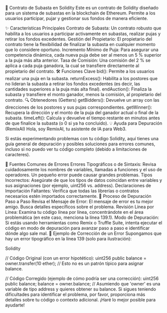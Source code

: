 🚀 Contrato de Subasta en Solidity
Este es un contrato de Solidity diseñado para un sistema de subastas en la blockchain de Ethereum. Permite a los usuarios participar, pujar y gestionar sus fondos de manera eficiente.

✨ Características Principales
Contrato de Subasta: Un contrato robusto que habilita a los usuarios a participar activamente en subastas, realizar pujas y retirar los fondos excedentes.
Gestión del Propietario: El propietario del contrato tiene la flexibilidad de finalizar la subasta en cualquier momento que lo considere oportuno.
Incremento Mínimo de Puja: Para asegurar una competencia dinámica, cada nueva puja debe ser al menos un 5 % superior a la puja más alta anterior.
Tasa de Comisión: Una comisión del 2 % se aplica a cada puja ganadora, la cual se transfiere directamente al propietario del contrato.
🛠️ Funciones Clave
bid(): Permite a los usuarios realizar una puja en la subasta.
returnExcess(): Habilita a los postores que no lideran la subasta a retirar los fondos excedentes (es decir, las cantidades superiores a la puja más alta final).
endAuction(): Finaliza la subasta y transfiere el monto ganador, menos la comisión, al propietario del contrato.
🔍 Obtenedores (Getters)
getBidders(): Devuelve un array con las direcciones de los postores y sus pujas correspondientes.
getWinner(): Recupera la dirección y el monto de la puja del ganador actual o final de la subasta.
timeLeft(): Calcula y devuelve el tiempo restante en minutos antes de que finalice la subasta (o 0 si ya ha concluido).
💡 Ayuda para Depuración (RemixAI)
Hola, soy RemixAI, tu asistente de IA para Web3.

Si estás experimentando problemas con tu código Solidity, aquí tienes una guía general de depuración y posibles soluciones para errores comunes, incluso si no puedo ver tu código completo (debido a limitaciones de caracteres).

🚨 Fuentes Comunes de Errores
Errores Tipográficos o de Sintaxis: Revisa cuidadosamente los nombres de variables, llamadas a funciones y el uso de operadores. Un pequeño error puede causar grandes problemas.
Tipos Incorrectos: Asegúrate de que los tipos de datos coincidan entre variables y sus asignaciones (por ejemplo, uint256 vs. address).
Declaraciones de Importación Faltantes: Verifica que todas las librerías o contratos necesarios estén importados correctamente.
🐛 Proceso de Depuración Paso a Paso
Revisa el Mensaje de Error: El mensaje de error es tu mejor amigo. Busca detalles específicos sobre el problema.
Revisión Línea por Línea: Examina tu código línea por línea, concentrándote en el área problemática (en este caso, menciona la línea 139.1).
Modo de Depuración: Si estás usando herramientas como Remix o Truffle Suite, intenta ejecutar el código en modo de depuración para avanzar paso a paso e identificar dónde algo sale mal.
📝 Ejemplo de Corrección de un Error
Supongamos que hay un error tipográfico en la línea 139 (solo para ilustración):

Solidity

// Código Original (con un error hipotético):
uint256 public balance = owner.transfer(10 ether); // Esto no es un patrón típico para asignar balance.

// Código Corregido (ejemplo de cómo podría ser una corrección):
uint256 public balance;
balance = owner.balance; // Asumiendo que 'owner' es una variable de tipo address y quieres obtener su balance.
Si sigues teniendo dificultades para identificar el problema, por favor, proporciona más detalles sobre tu código o contexto adicional. ¡Haré lo mejor posible para ayudarte!